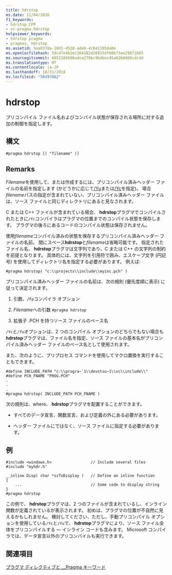 ```yaml
---
title: hdrstop
ms.date: 11/04/2016
f1_keywords:
- hdrstop_CPP
- vc-pragma.hdrstop
helpviewer_keywords:
- hdrstop pragma
- pragmas, hdrstop
ms.assetid: 5ea8370a-10d1-4538-ade6-4c841185da0e
ms.openlocfilehash: 5dc47e4b2ec264182d26925df60bf3ee29871b65
ms.sourcegitcommit: 6052185696adca270bc9bdbec45a626dd89cdcdd
ms.translationtype: MT
ms.contentlocale: ja-JP
ms.lasthandoff: 10/31/2018
ms.locfileid: "50497082"
---
```

# <a name="hdrstop"></a>hdrstop
プリコンパイル ファイル名およびコンパイル状態が保存される場所に対する追加の制御を指定します。

## <a name="syntax"></a>構文

```
#pragma hdrstop [( "filename" )]
```

## <a name="remarks"></a>Remarks

*Filename*を使用して、または作成するには、プリコンパイル済みヘッダー ファイルの名前を指定します (かどうかに応じて[/Yu](../build/reference/yu-use-precompiled-header-file.md)または[/Yc](../build/reference/yc-create-precompiled-header-file.md)を指定)。 場合*filename*パスの指定が含まれていない、プリコンパイル済みヘッダー ファイルは、ソース ファイルと同じディレクトリにあると見なされます。

C または C++ ファイルが含まれている場合、 **hdrstop**プラグマでコンパイルされたときに`/Yc`コンパイラはプラグマの位置までのコンパイル状態を保存します。 プラグマの後ろにあるコードのコンパイル状態は保存されません。

使用*filename*コンパイル済みの状態を保存するプリコンパイル済みヘッダー ファイルの名前。 間にスペース**hdrstop**と*filename*は省略可能です。 指定されたファイル名、 **hdrstop**プラグマは文字列であり、C または C++ の文字列の制約を前提となります。 具体的には、文字列を引用符で囲み、エスケープ文字 (円記号) を使用してディレクトリ名を指定する必要があります。 例えば:

```
#pragma hdrstop( "c:\\projects\\include\\myinc.pch" )
```

プリコンパイル済みヘッダー ファイルの名前は、次の規則 (優先度順に表示) に従って決定されます。

1. 引数、`/Fp`コンパイラ オプション

2. *Filename*への引数 `#pragma hdrstop`

3. 拡張子 .PCH を持つソース ファイルのベース名

`/Yc`と`/Yu`オプションは、2 つのコンパイル オプションのどちらでもない場合も**hdrstop**プラグマは、ファイル名を指定、ソース ファイルの基本名がプリコンパイル済みヘッダー ファイルのベース名として使用されます。

また、次のように、プリプロセス コマンドを使用してマクロ置換を実行することもできます。

```
#define INCLUDE_PATH "c:\\progra~`1\\devstsu~1\\vc\\include\\"
#define PCH_FNAME "PROG.PCH"
.
.
.
#pragma hdrstop( INCLUDE_PATH PCH_FNAME )
```

次の規則は、where、 **hdrstop**プラグマを配置することができます。

- すべてのデータ宣言、関数宣言、および定義の外にある必要があります。

- ヘッダー ファイルにではなく、ソース ファイルに指定する必要があります。

## <a name="example"></a>例

```
#include <windows.h>                 // Include several files
#include "myhdr.h"

__inline Disp( char *szToDisplay )   // Define an inline function
{
    ...                              // Some code to display string
}
#pragma hdrstop
```

この例で、 **hdrstop**プラグマは、2 つのファイルが含まれているし、インライン関数が定義されているが表示されます。 初めは、プラグマの位置が不自然に見えるかもしれません。 検討してください、ただし、手動プリコンパイル オプションを使用している`/Yc`と`/Yu`で、 **hdrstop**プラグマにより、ソース ファイル全体をプリコンパイルする — インライン コードも含みます。 Microsoft コンパイラでは、データ宣言以外のプリコンパイルも実行できます。

## <a name="see-also"></a>関連項目

[プラグマ ディレクティブと __Pragma キーワード](../preprocessor/pragma-directives-and-the-pragma-keyword.md)